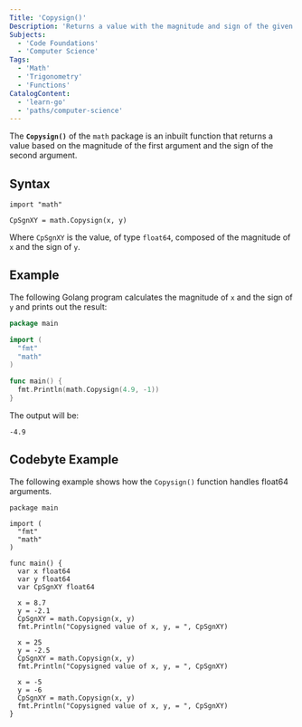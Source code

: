 ```yaml
---
Title: 'Copysign()'
Description: 'Returns a value with the magnitude and sign of the given arguments.'
Subjects:
  - 'Code Foundations'
  - 'Computer Science'
Tags:
  - 'Math'
  - 'Trigonometry'
  - 'Functions'
CatalogContent:
  - 'learn-go'
  - 'paths/computer-science'
---
```


The **`Copysign()`** of the `math` package is an inbuilt function that returns a value based on the magnitude of the first argument and the sign of the second argument.

## Syntax

```pseudo
import "math"

CpSgnXY = math.Copysign(x, y)
```

Where `CpSgnXY` is the value, of type `float64`, composed of the magnitude of `x` and the sign of `y`.

## Example

The following Golang program calculates the magnitude of `x` and the sign of `y` and prints out the result:

```go
package main

import (
  "fmt"
  "math"
)

func main() {
  fmt.Println(math.Copysign(4.9, -1))
}
```

The output will be:

```shell
-4.9
```

## Codebyte Example

The following example shows how the `Copysign()` function handles float64 arguments.

```codebyte/golang
package main

import (
  "fmt"
  "math"
)

func main() {
  var x float64
  var y float64
  var CpSgnXY float64

  x = 8.7
  y = -2.1
  CpSgnXY = math.Copysign(x, y)
  fmt.Println("Copysigned value of x, y, = ", CpSgnXY)

  x = 25
  y = -2.5
  CpSgnXY = math.Copysign(x, y)
  fmt.Println("Copysigned value of x, y, = ", CpSgnXY)

  x = -5
  y = -6
  CpSgnXY = math.Copysign(x, y)
  fmt.Println("Copysigned value of x, y, = ", CpSgnXY)
}
```

